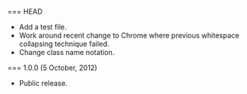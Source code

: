 === HEAD

* Add a test file.
* Work around recent change to Chrome where previous whitespace collapsing technique failed.
* Change class name notation.

=== 1.0.0 (5 October, 2012)

* Public release.
